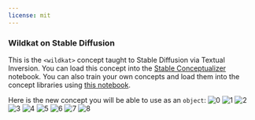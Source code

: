 ```yaml
---
license: mit
---
```

### Wildkat on Stable Diffusion
This is the `<wildkat>` concept taught to Stable Diffusion via Textual Inversion. You can load this concept into the [Stable Conceptualizer](https://colab.research.google.com/github/huggingface/notebooks/blob/main/diffusers/stable_conceptualizer_inference.ipynb) notebook. You can also train your own concepts and load them into the concept libraries using [this notebook](https://colab.research.google.com/github/huggingface/notebooks/blob/main/diffusers/sd_textual_inversion_training.ipynb).

Here is the new concept you will be able to use as an `object`:
![<wildkat> 0](https://huggingface.co/sd-concepts-library/wildkat/resolve/main/concept_images/7.jpeg)
![<wildkat> 1](https://huggingface.co/sd-concepts-library/wildkat/resolve/main/concept_images/1.jpeg)
![<wildkat> 2](https://huggingface.co/sd-concepts-library/wildkat/resolve/main/concept_images/2.jpeg)
![<wildkat> 3](https://huggingface.co/sd-concepts-library/wildkat/resolve/main/concept_images/8.jpeg)
![<wildkat> 4](https://huggingface.co/sd-concepts-library/wildkat/resolve/main/concept_images/0.jpeg)
![<wildkat> 5](https://huggingface.co/sd-concepts-library/wildkat/resolve/main/concept_images/3.jpeg)
![<wildkat> 6](https://huggingface.co/sd-concepts-library/wildkat/resolve/main/concept_images/4.jpeg)
![<wildkat> 7](https://huggingface.co/sd-concepts-library/wildkat/resolve/main/concept_images/5.jpeg)
![<wildkat> 8](https://huggingface.co/sd-concepts-library/wildkat/resolve/main/concept_images/6.jpeg)

